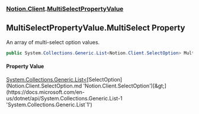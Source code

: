 ### [Notion.Client](Notion.Client.md 'Notion.Client').[MultiSelectPropertyValue](Notion.Client.MultiSelectPropertyValue.md 'Notion.Client.MultiSelectPropertyValue')

## MultiSelectPropertyValue.MultiSelect Property

An array of multi-select option values.

```csharp
public System.Collections.Generic.List<Notion.Client.SelectOption> MultiSelect { get; set; }
```

#### Property Value
[System.Collections.Generic.List&lt;](https://docs.microsoft.com/en-us/dotnet/api/System.Collections.Generic.List-1 'System.Collections.Generic.List`1')[SelectOption](Notion.Client.SelectOption.md 'Notion.Client.SelectOption')[&gt;](https://docs.microsoft.com/en-us/dotnet/api/System.Collections.Generic.List-1 'System.Collections.Generic.List`1')